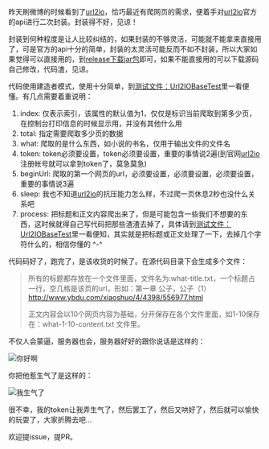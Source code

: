 昨天刷微博的时候看到了[url2io](http://www.url2io.com/)，恰巧最近有爬网页的需求，便着手对[url2io](http://www.url2io.com/)官方的api进行二次封装。封装得不好，见谅！

封装到何种程度是让人比较纠结的，如果封装的不够灵活，可能就不能拿来直接用了，可是官方的api十分的简单，封装的太灵活可能反而不如不封装，所以大家如果觉得可以直接用的，到[release下载jar包]()即可，如果不能直接用的可以下载源码自己修改，代码渣，见谅。

代码使用建造者模式，使用十分简单，到[测试文件：Url2IOBaseTest](https://github.com/xiaosongfu/Url2IOBase/blob/master/src/com/fuxiaosong/url2iobase/Url2IOBaseTest.java)里一看便懂。有几点需要着重说明：
1. index: 仅表示索引，该属性的默认值为1，仅仅是标识当前爬取到第多少页，在控制台打印信息的时候显示用，并没有其他什么用
2. total: 指定需要爬取多少页的数据
3. what: 爬取的是什么东西，如小说的书名，仅用于输出文件的文件名
4. token: token必须要设置，token必须要设置，重要的事情说2遍(到官网[url2io](http://www.url2io.com/)注册帐号就可以拿到token了，莫急莫急)
5. beginUrl: 爬取的第一个网页的url，必须要设置，必须要设置，必须要设置，重要的事情说3遍
6. sleep: 我也不知道[url2io](http://www.url2io.com/)的抗压能力怎么样，不过爬一页休息2秒也没什么关系吧
7. process: 把标题和正文内容爬出来了，但是可能包含一些我们不想要的东西，这时候就得自己写代码把那些渣渣去掉了，具体请到[测试文件：Url2IOBaseTest](https://github.com/xiaosongfu/Url2IOBase/blob/master/src/com/fuxiaosong/url2iobase/Url2IOBaseTest.java)里一看便知，其实就是把标题或正文处理了一下，去掉几个字符什么的，相信你懂的 ^-^

代码码好了，跑完了，是该收货的时候了。在源代码目录下会生成多个文件：
> 所有的标题都存放在一个文件里面，文件名为:what-title.txt，一个标题占一行，空几格是该页的url，形如：第一章 公子，公子（1）    http://www.ybdu.com/xiaoshuo/4/4398/556977.html
> 
> 正文内容会以10个网页内容为基础，分开保存在各个文件里面，如1-10保存在：what-1-10-content.txt 文件里。

不仅人会蒙逼，服务器也会，服务器好好的跟你说话是这样的：

![你好啊](http://xiaosongfu-github.nos-eastchina1.126.net/success.png)


你把他惹生气了是这样的：

![我生气了](http://xiaosongfu-github.nos-eastchina1.126.net/error.png)


很不幸，我的token让我弄生气了，然后罢工了，然后又哄好了，然后就可以愉快的玩耍了，大家折腾去吧...

欢迎提issue，提PR。

